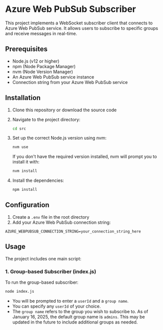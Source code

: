 # Azure Web PubSub Subscriber

This project implements a WebSocket subscriber client that connects to Azure Web PubSub service. It allows users to subscribe to specific groups and receive messages in real-time.

## Prerequisites

- Node.js (v12 or higher)
- npm (Node Package Manager)
- nvm (Node Version Manager)
- An Azure Web PubSub service instance
- Connection string from your Azure Web PubSub service

## Installation

1. Clone this repository or download the source code

2. Navigate to the project directory:

   ```bash
   cd src
   ```

3. Set up the correct Node.js version using nvm:

    ```bash
    nvm use
    ```

    If you don't have the required version installed, nvm will prompt you to install it with:

    ```bash
    nvm install
    ```

4. Install the dependencies:

    ```bash
    npm install
    ```

## Configuration

1. Create a `.env` file in the root directory
2. Add your Azure Web PubSub connection string:

```env
AZURE_WEBPUBSUB_CONNECTION_STRING=your_connection_string_here
```

## Usage

The project includes one main script:

### 1. Group-based Subscriber (index.js)

  To run the group-based subscriber:

  ```bash
  node index.js
  ```

- You will be prompted to enter a `userId` and a `group name`.
- You can specify any `userId` of your choice.
- The `group name` refers to the group you wish to subscribe to. As of January 16, 2025, the default group name is `admins`. This may be updated in the future to include additional groups as needed.
